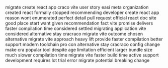 migrate create react app craco vite user story easi meta organization created react formally stopped recommending developer create react app reason wont enumerated perfect detail pull request official react doc site good place start want given recommendation fact vite promise delivers faster compilation time considered settled migrating application vite considered alternative stay cracraco migrate vite outcome chosen alternative migrate vite approach heavy lift provide faster compilation better support modern toolchain pro con alternative stay cracraco config change make cra popular tool despite age limitation efficient larger bundle size much slower compilation time migrate vite faster build time active support development requires lot trial error migrate potential breaking change
